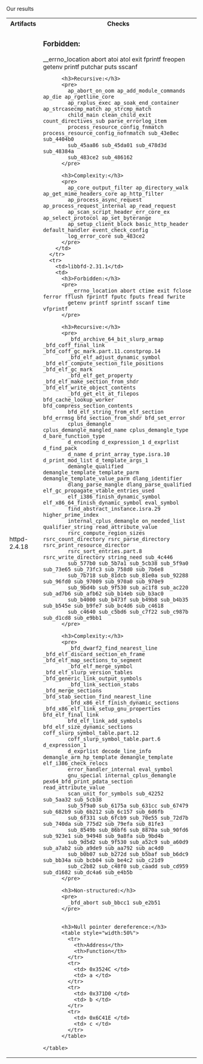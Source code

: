 
Our results


<table style="width:100%">
      <tr>
        <th>Artifacts</th>
        <th>Checks</th>
      </tr>
      <tr>
        <td>httpd-2.4.18</td>
        <td>
          <h3>Forbidden:</h3>
          __errno_location abort atoi atol exit fprintf freopen getenv printf putchar puts sscanf

          <h3>Recursive:</h3>
          <pre>
            ap_abort_on_oom ap_add_module_commands ap_die ap_rgetline_core
            ap_rxplus_exec ap_soak_end_container ap_strcasecmp_match ap_strcmp_match
            child_main clean_child_exit count_directives_sub parse_errorlog_item
            process_resource_config_fnmatch process_resource_config_nofnmatch sub_43e8ec sub_4404b0
            sub_45aa86 sub_45da01 sub_478d3d sub_48384a
            sub_483ce2 sub_486162
          </pre>

          <h3>Complexity:</h3>
          <pre>
            ap_core_output_filter ap_directory_walk ap_get_mime_headers_core ap_http_filter
            ap_process_async_request ap_process_request_internal ap_read_request
            ap_scan_script_header_err_core_ex ap_select_protocol ap_set_byterange
            ap_setup_client_block basic_http_header default_handler event_check_config
            log_error_core sub_483ce2
          </pre>
        </td>
      </tr>
      <tr>
        <td>libbfd-2.31.1</td>
        <td>
          <h3>Forbidden:</h3>
          <pre>
            __errno_location abort ctime exit fclose ferror fflush fprintf fputc fputs fread fwrite
            getenv printf sprintf sscanf time vfprintf
          </pre>

          <h3>Recursive:</h3>
          <pre>
            _bfd_archive_64_bit_slurp_armap _bfd_coff_final_link _bfd_coff_gc_mark.part.11.constprop.14
            _bfd_elf_adjust_dynamic_symbol _bfd_elf_compute_section_file_positions _bfd_elf_gc_mark
            _bfd_elf_get_property _bfd_elf_make_section_from_shdr _bfd_elf_write_object_contents
            _bfd_get_elt_at_filepos bfd_cache_lookup_worker bfd_compress_section_contents
            bfd_elf_string_from_elf_section bfd_errmsg bfd_section_from_shdr bfd_set_error
            cplus_demangle cplus_demangle_mangled_name cplus_demangle_type d_bare_function_type
            d_encoding d_expression_1 d_exprlist d_find_pack
            d_name d_print_array_type.isra.10 d_print_mod_list d_template_args_1
            demangle_qualified demangle_template_template_parm demangle_template_value_parm dlang_identifier
            dlang_parse_mangle dlang_parse_qualified elf_gc_propagate_vtable_entries_used
            elf_i386_finish_dynamic_symbol elf_x86_64_finish_dynamic_symbol eval_symbol
            find_abstract_instance.isra.29 higher_prime_index
            internal_cplus_demangle on_needed_list qualifier_string read_attribute_value
            rsrc_compute_region_sizes rsrc_count_directory rsrc_parse_directory rsrc_print_resource_director
            rsrc_sort_entries.part.8 rsrc_write_directory string_need sub_4c446
            sub_577b0 sub_5b7a1 sub_5cb38 sub_5f9a0 sub_73e65 sub_73fc3 sub_758d0 sub_7b6e8
            sub_7b718 sub_81dcb sub_81e0a sub_92288 sub_96fd0 sub_97009 sub_970a0 sub_970e9
            sub_9bd4b sub_9f530 sub_ac1f8 sub_ac220 sub_ad7b6 sub_afb62 sub_b14eb sub_b3ac0
            sub_b4000 sub_b473f sub_b49b8 sub_b4b35 sub_b545e sub_b9fe7 sub_bc4d6 sub_c4618
            sub_c4640 sub_c5bd6 sub_c7f22 sub_c987b sub_d1cd8 sub_e9bb1
          </pre>

          <h3>Complexity:</h3>
          <pre>
            _bfd_dwarf2_find_nearest_line _bfd_elf_discard_section_eh_frame _bfd_elf_map_sections_to_segment
            _bfd_elf_merge_symbol _bfd_elf_slurp_version_tables _bfd_generic_link_output_symbols
            _bfd_link_section_stabs _bfd_merge_sections _bfd_stab_section_find_nearest_line
            _bfd_x86_elf_finish_dynamic_sections _bfd_x86_elf_link_setup_gnu_properties bfd_elf_final_link
            bfd_elf_link_add_symbols bfd_elf_size_dynamic_sections coff_slurp_symbol_table.part.12
            coff_slurp_symbol_table.part.6 d_expression_1
            d_exprlist decode_line_info demangle_arm_hp_template demangle_template elf_i386_check_relocs
            error_handler_internal eval_symbol
            gnu_special internal_cplus_demangle pex64_bfd_print_pdata_section read_attribute_value
            scan_unit_for_symbols sub_42252 sub_5aa32 sub_5cb38
            sub_5f9a0 sub_6175a sub_631cc sub_67479 sub_682b9 sub_6b212 sub_6c157 sub_6d6fb
            sub_6f331 sub_6fcb9 sub_70e55 sub_72d7b sub_740da sub_775d2 sub_79efa sub_81fe3
            sub_8549b sub_86bf6 sub_8870a sub_90fd6 sub_923e1 sub_94948 sub_9a8fa sub_9bd4b
            sub_9d5d2 sub_9f530 sub_a52c9 sub_a60d9 sub_a7ab2 sub_a9de9 sub_aa792 sub_ac4d0
            sub_b0b07 sub_b272d sub_b5baf sub_b6dc9 sub_bb34a sub_bcb04 sub_be4c2 sub_c21d9
            sub_c2b82 sub_c48f0 sub_caadd sub_cd959 sub_d1682 sub_dc4a6 sub_e4b5b
          </pre>

          <h3>Non-structured:</h3>
          <pre>
            _bfd_abort sub_bbcc1 sub_e2b51
          </pre>


          <h3>Null pointer dereference:</h3>
          <table style="width:50%">
            <tr>
              <th>Address</th>
              <th>Function</th>
            </tr>
            <tr>
              <td> 0x3524C </td>
              <td> a </td>
            </tr>
            <tr>
              <td> 0x371D0 </td>
              <td> b </td>
            </tr>
            <tr>
              <td> 0x6C41E </td>
              <td> c </td>
            </tr>
          </table>

    </table>
